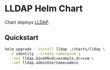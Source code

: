 # LLDAP Helm Chart

Chart deploys [LLDAP](https://github.com/lldap/lldap).

## Quickstart
```bash
helm upgrade --install lldap ./charts/lldap \
  -n identity --create-namespace \
  --set lldap.baseDN=dc=example,dc=com \
  --set lldap.adminUsername=admin
